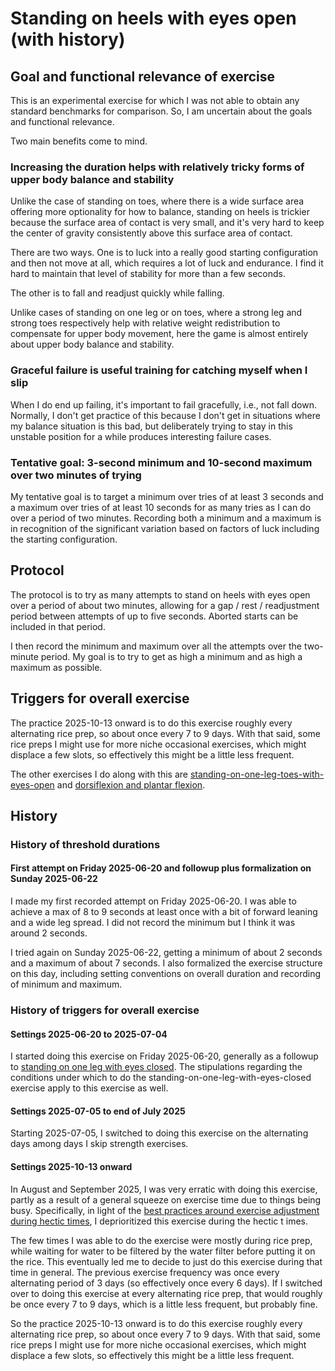 # Standing on heels with eyes open (with history)

## Goal and functional relevance of exercise

This is an experimental exercise for which I was not able to obtain
any standard benchmarks for comparison. So, I am uncertain about the
goals and functional relevance.

Two main benefits come to mind.

### Increasing the duration helps with relatively tricky forms of upper body balance and stability

Unlike the case of standing on toes, where there is a wide surface
area offering more optionality for how to balance, standing on heels
is trickier because the surface area of contact is very small, and
it's very hard to keep the center of gravity consistently above this
surface area of contact.

There are two ways. One is to luck into a really good starting
configuration and then not move at all, which requires a lot of luck
and endurance. I find it hard to maintain that level of stability for
more than a few seconds.

The other is to fall and readjust quickly while falling.

Unlike cases of standing on one leg or on toes, where a strong leg and
strong toes respectively help with relative weight redistribution to
compensate for upper body movement, here the game is almost entirely
about upper body balance and stability.

### Graceful failure is useful training for catching myself when I slip

When I do end up failing, it's important to fail gracefully, i.e., not
fall down. Normally, I don't get practice of this because I don't get
in situations where my balance situation is this bad, but deliberately
trying to stay in this unstable position for a while produces
interesting failure cases.

### Tentative goal: 3-second minimum and 10-second maximum over two minutes of trying

My tentative goal is to target a minimum over tries of at least 3
seconds and a maximum over tries of at least 10 seconds for as many
tries as I can do over a period of two minutes. Recording both a
minimum and a maximum is in recognition of the significant variation
based on factors of luck including the starting configuration.

## Protocol

The protocol is to try as many attempts to stand on heels with eyes
open over a period of about two minutes, allowing for a gap / rest /
readjustment period between attempts of up to five seconds. Aborted
starts can be included in that period.

I then record the minimum and maximum over all the attempts over the
two-minute period. My goal is to try to get as high a minimum and as
high a maximum as possible.

## Triggers for overall exercise

The practice 2025-10-13 onward is to do this exercise roughly every
alternating rice prep, so about once every 7 to 9 days. With that
said, some rice preps I might use for more niche occasional exercises,
which might displace a few slots, so effectively this might be a
little less frequent.

The other exercises I do along with this are
[standing-on-one-leg-toes-with-eyes-open](standing-on-one-leg-toes-with-eyes-open-with-history.md)
and [dorsiflexion and plantar
flexion](dorsiflexion-and-plantar-flexion-exercises-with-history.md).

## History

### History of threshold durations

#### First attempt on Friday 2025-06-20 and followup plus formalization on Sunday 2025-06-22

I made my first recorded attempt on Friday 2025-06-20. I was able to
achieve a max of 8 to 9 seconds at least once with a bit of forward
leaning and a wide leg spread. I did not record the minimum but I
think it was around 2 seconds.

I tried again on Sunday 2025-06-22, getting a minimum of about 2
seconds and a maximum of about 7 seconds. I also formalized the
exercise structure on this day, including setting conventions on
overall duration and recording of minimum and maximum.

### History of triggers for overall exercise

#### Settings 2025-06-20 to 2025-07-04

I started doing this exercise on Friday 2025-06-20, generally as a
followup to [standing on one leg with eyes
closed](standing-on-one-leg-with-eyes-closed-with-history.md). The
stipulations regarding the conditions under which to do the
standing-on-one-leg-with-eyes-closed exercise apply to this exercise
as well.

#### Settings 2025-07-05 to end of July 2025

Starting 2025-07-05, I switched to doing this exercise on the
alternating days among days I skip strength exercises.

#### Settings 2025-10-13 onward

In August and September 2025, I was very erratic with doing this
exercise, partly as a result of a general squeeze on exercise time due
to things being busy. Specifically, in light of the [best practices
around exercise adjustment during hectic
times](../../best-practices/best-practices-around-exercise-adjustment-during-hectic-times.md#balance-exercises-and-other-niche-exercises),
I deprioritized this exercise during the hectic t imes.

The few times I was able to do the exercise were mostly during rice
prep, while waiting for water to be filtered by the water filter
before putting it on the rice. This eventually led me to decide to
just do this exercise during that time in general. The previous
exercise frequency was once every alternating period of 3 days (so
effectively once every 6 days). If I switched over to doing this
exercise at every alternating rice prep, that would roughly be once
every 7 to 9 days, which is a little less frequent, but probably fine.

So the practice 2025-10-13 onward is to do this exercise roughly every
alternating rice prep, so about once every 7 to 9 days. With that
said, some rice preps I might use for more niche occasional exercises,
which might displace a few slots, so effectively this might be a
little less frequent.
